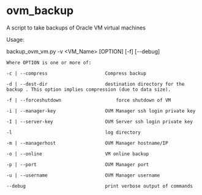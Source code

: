 # ovm_backup
A script to take backups of Oracle VM virtual machines

Usage:

  backup_ovm_vm.py -v <VM_Name> [OPTION] [-f] [--debug]
  
	Where OPTION is one or more of:
	
	-c | --compress						Compress backup
	
	-d | --dest-dir						destination directory for the backup . This option implies compression (due to data size).
	
	-f | --forceshutdown					force shutdown of VM
	
	-i | --manager-key					OVM Manager ssh login private key
	
	-I | --server-key					OVM Server ssh login private key
	
	-l									log directory
	
	-m | --managerhost					OVM Manager hostname/IP
	
	-o | --online						VM online backup
	
	-p | --port							OVM Manager port
	
	-u | --username						OVM Manager username
	
	--debug								print verbose output of commands
